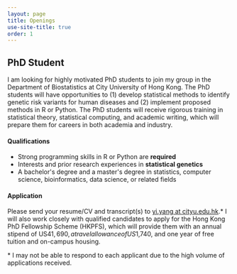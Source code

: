 ```yaml
---
layout: page
title: Openings
use-site-title: true
order: 1
---
```


## PhD Student

I am looking for highly motivated PhD students to join my group in the Department of Biostatistics at City University of Hong Kong. The PhD students will have opportunities to (1) develop statistical methods to identify genetic risk variants for human diseases and (2) implement proposed methods in R or Python. The PhD students will receive rigorous training in statistical theory, statistical computing, and academic writing, which will prepare them for careers in both academia and industry.

#### Qualifications
- Strong programming skills in R or Python are **required**
- Interests and prior research experiences in **statistical genetics**
- A bachelor's degree and a master's degree in statistics, computer science, bioinformatics, data science, or related fields


#### Application

Please send your resume/CV and transcript(s) to [yi.yang at cityu.edu.hk](mailto:yi.yang@cityu.edu.hk).* I will also work closely with qualified candidates to apply for the Hong Kong PhD Fellowship Scheme (HKPFS), which will provide them with an annual stipend of US$41,690, a travel allowance of US$1,740, and one year of free tuition and on-campus housing. 

\* I may not be able to respond to each applicant due to the high volume of applications received.

